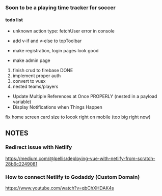 ### Soon to be a playing time tracker for soccer

#### todo list


- unknown action type: fetchUser error in console

- add v-if and v-else to topToolbar

- make registration, login pages look good
- make admin page

1. finish crud to firebase DONE
2. implement proper auth
3. convert to vuex
4. nested teams/players

- Update Multiple References at Once PROPERLY (nested in a payload variable)
- Display Notifications when Things Happen

fix home screen card size to loook right on mobile (too big right now)

## NOTES

### Redirect issue with Netlify
https://medium.com/@lpellis/deploying-vue-with-netlify-from-scratch-28b6c2249081

### How to connect Netlify to Godaddy (Custom Domain)
https://www.youtube.com/watch?v=qbChXHDAK4s
